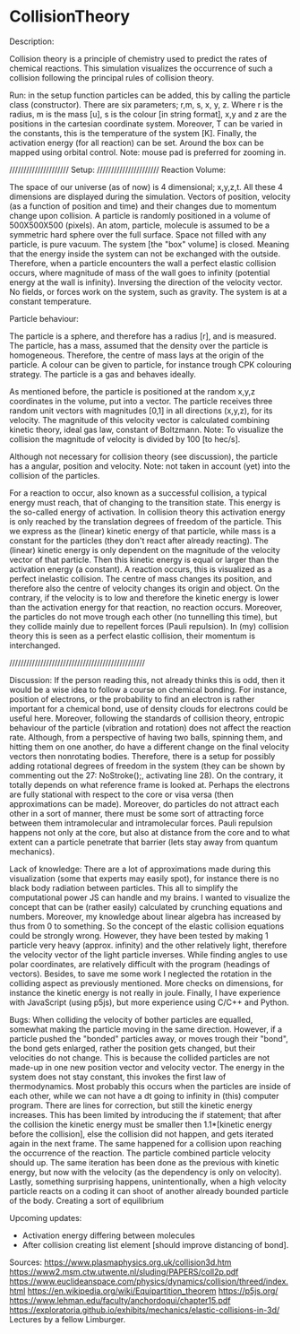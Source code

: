 # CollisionTheory

Description: 

Collision theory is a principle of chemistry used to predict the rates of chemical reactions. 
This simulation visualizes the occurrence of such a collision following the principal rules of collision theory.

Run: 
in the setup function particles can be added, this by calling the particle class (constructor). There are six parameters; r,m, s, x, y, z. Where r is the radius, m is the mass [u], s is the colour [in string format], x,y and z are the positions in the cartesian coordinate system. Moreover, T can be varied in the constants, this is the temperature of the system [K]. Finally, the activation energy (for all reaction) can be set. Around the box can be mapped using orbital control.
Note: mouse pad is preferred for zooming in.

///////////////////// Setup: //////////////////////
Reaction Volume:

The space of our universe (as of now) is 4 dimensional; x,y,z,t. All these 4 dimensions are displayed during the simulation. 
Vectors of position, velocity (as a function of position and time) and their changes due to momentum change upon collision. 
A particle is randomly positioned in a volume of 500X500X500 (pixels). An atom, particle, molecule is assumed to be a symmetric hard sphere over the full surface.
Space not filled with any particle, is pure vacuum. The system [the "box" volume] is closed. Meaning that the energy inside the system can not be exchanged with the outside.
Therefore, when a particle encounters the wall a perfect elastic collision occurs, where magnitude of mass of the wall goes to infinity (potential energy at the wall is infinity).
Inversing the direction of the velocity vector. No fields, or forces work on the system, such as gravity. The system is at a constant temperature. 

Particle behaviour:

The particle is a sphere, and therefore has a radius [r], and is measured. The particle, has a mass, assumed that the density over the particle is homogeneous. 
Therefore, the centre of mass lays at the origin of the particle. A colour can be given to particle, for instance trough CPK colouring strategy. 
The particle is a gas and behaves ideally.

As mentioned before, the particle is positioned at the random x,y,z coordinates in the volume, put into a vector.
The particle receives three random unit vectors with magnitudes [0,1] in all directions (x,y,z), for its velocity. 
The magnitude of this velocity vector is calculated combining kinetic theory, ideal gas law, constant of Boltzmann.
Note: To visualize the collision the magnitude of velocity is divided by 100 [to hec/s].

Although not necessary for collision theory (see discussion), the particle has a angular, position and velocity.
Note: not taken in account (yet) into the collision of the particles. 

For a reaction to occur, also known as a successful collision, a typical energy must reach, that of changing to the transition state. 
This energy is the so-called energy of activation. In collision theory this activation energy is only reached by the translation degrees of freedom of the particle.
This we express as the (linear) kinetic energy of that particle, while mass is a constant for the particles (they don't react after already reacting). 
The (linear) kinetic energy is only dependent on the magnitude of the velocity vector of that particle. Then this kinetic energy is equal or larger than the activation energy (a constant).
A reaction occurs, this is visualized as a perfect inelastic collision. The centre of mass changes its position, and therefore also the centre of velocity changes its origin and object.
On the contrary, if the velocity is to low and therefore the kinetic energy is lower than the activation energy for that reaction, no reaction occurs.
Moreover, the particles do not move trough each other (no tunnelling this time), but they collide mainly due to repellent forces (Pauli repulsion).
In (my) collision theory this is seen as a perfect elastic collision, their momentum is interchanged. 

////////////////////////////////////////////////

Discussion: 
If the person reading this, not already thinks this is odd, then it would be a wise idea to follow a course on chemical bonding. 
For instance, position of electrons, or the probability to find an electron is rather important for a chemical bond, use of density clouds for electrons could be useful here. 
Moreover, following the standards of collision theory, entropic behaviour of the particle (vibration and rotation) does not affect the reaction rate.
Although, from a perspective of having two balls, spinning them, and hitting them on one another, do have a different change on the final velocity vectors then nonrotating bodies.
Therefore, there is a setup for possibly adding rotational degrees of freedom in the system (they can be shown by commenting out the 27: NoStroke();, activating line 28).
On the contrary, it totally depends on what reference frame is looked at. Perhaps the electrons are fully stational with respect to the core or visa versa (then approximations can be made).
Moreover, do particles do not attract each other in a sort of manner, there must be some sort of attracting force between them intramolecular and intramolecular forces.
Pauli repulsion happens not only at the core, but also at distance from the core and to what extent can a particle penetrate that barrier (lets stay away from quantum mechanics).

Lack of knowledge:
There are a lot of approximations made during this visualization (some that experts may easily spot), for instance there is no black body radiation between particles. 
This all to simplify the computational power JS can handle and my brains. I wanted to visualize the concept that can be (rather easily) calculated by crunching equations and numbers.
Moreover, my knowledge about linear algebra has increased by thus from 0 to something. So the concept of the elastic collision equations could be strongly wrong.
However, they have been tested by making 1 particle very heavy (approx. infinity) and the other relatively light, therefore the velocity vector of the light particle inverses.
While finding angles to use polar coordinates, are relatively difficult with the program (headings of vectors). Besides, to save me some work I neglected the rotation in the colliding aspect as previously mentioned. More checks on dimensions, for instance the kinetic energy is not really in joule. 
Finally, I have experience with JavaScript (using p5js), but more experience using C/C++ and Python.

Bugs:
When colliding the velocity of bother particles are equalled, somewhat making the particle moving in the same direction. 
However, if a particle pushed the "bonded" particles away, or moves trough their "bond", the bond gets enlarged, rather the position gets changed, but their velocities do not change.
This is because the collided particles are not made-up in one new position vector and velocity vector.
The energy in the system does not stay constant, this invokes the first law of thermodynamics. Most probably this occurs when the particles are inside of each other,
while we can not have a dt going to infinity in (this) computer program. There are lines for correction, but still the kinetic energy increases. 
This has been limited by introducing the if statement; that after the collision the kinetic energy must be smaller then 1.1*[kinetic energy before the collision], else the collision did not happen, and gets iterated again in the next frame. The same happened for a collision upon reaching the occurrence of the reaction. The particle combined particle velocity should up.  The same iteration has been done as the previous with kinetic energy, but now with the velocity (as the dependency is only on velocity). 
Lastly, something surprising happens, unintentionally, when a high velocity particle reacts on a coding it can shoot of another already bounded particle of the body. Creating a sort of equilibrium

Upcoming updates:
* Activation energy differing between molecules
* After collision creating list element [should improve distancing of bond]. 

Sources:
https://www.plasmaphysics.org.uk/collision3d.htm
https://www2.msm.ctw.utwente.nl/sluding/PAPERS/coll2p.pdf
https://www.euclideanspace.com/physics/dynamics/collision/threed/index.html
https://en.wikipedia.org/wiki/Equipartition_theorem
https://p5js.org/
https://www.lehman.edu/faculty/anchordoqui/chapter15.pdf
https://exploratoria.github.io/exhibits/mechanics/elastic-collisions-in-3d/
Lectures by a fellow Limburger.
